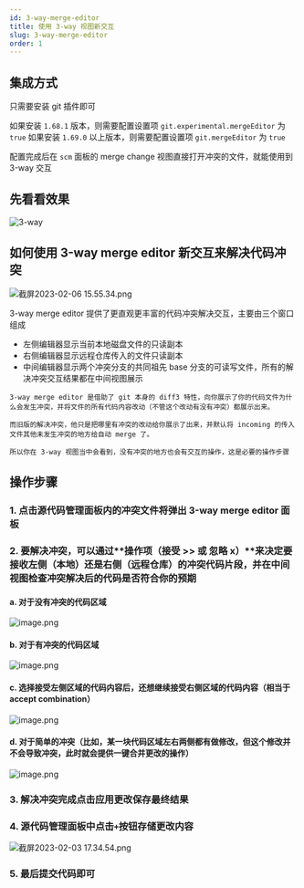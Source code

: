 ```yaml
---
id: 3-way-merge-editor
title: 使用 3-way 视图新交互
slug: 3-way-merge-editor
order: 1
---
```


## 集成方式

只需要安装 git 插件即可

如果安装 `1.68.1` 版本，则需要配置设置项 `git.experimental.mergeEditor` 为 `true`
如果安装 `1.69.0` 以上版本，则需要配置设置项 `git.mergeEditor` 为 `true`

配置完成后在 `scm` 面板的 merge change 视图直接打开冲突的文件，就能使用到 3-way 交互

## 先看看效果

![3-way](https://img.alicdn.com/imgextra/i2/O1CN010IFGBV1GreZ1rg5CB_!!6000000000676-1-tps-924-491.gif)

## 如何使用 3-way merge editor 新交互来解决代码冲突

![截屏2023-02-06 15.55.34.png](https://img.alicdn.com/imgextra/i4/O1CN01HgqlKH1DZqJZh25jd_!!6000000000231-0-tps-1500-718.jpg)

3-way merge editor 提供了更直观更丰富的代码冲突解决交互，主要由三个窗口组成

- 左侧编辑器显示当前本地磁盘文件的只读副本
- 右侧编辑器显示远程仓库传入的文件只读副本
- 中间编辑器显示两个冲突分支的共同祖先 base 分支的可读写文件，所有的解决冲突交互结果都在中间视图展示

```planttext
3-way merge editor 是借助了 git 本身的 diff3 特性，向你展示了你的代码文件为什么会发生冲突，并将文件的所有代码内容改动（不管这个改动有没有冲突）都展示出来。

而旧版的解决冲突，他只是把哪里有冲突的改动给你展示了出来，并默认将 incoming 的传入文件其他未发生冲突的地方给自动 merge 了。

所以你在 3-way 视图当中会看到，没有冲突的地方也会有交互的操作，这是必要的操作步骤
```
## 操作步骤

### 1. 点击**源代码管理面板**内的冲突文件将弹出 3-way merge editor 面板
### 2. 要解决冲突，可以通过**操作项（接受 >> 或 忽略 x）**来决定要接收左侧（本地）还是右侧（远程仓库）的冲突代码片段，并在中间视图检查冲突解决后的代码是否符合你的预期
#### a. **对于没有冲突的代码区域**

![image.png](https://img.alicdn.com/imgextra/i3/O1CN01JipHOl1g2ykh4JpcJ_!!6000000004085-2-tps-1364-473.png)

#### b. **对于有冲突的代码区域**

![image.png](https://img.alicdn.com/imgextra/i3/O1CN01N75a2S1QHbY7VhH4W_!!6000000001951-2-tps-1393-296.png)

#### c. **选择接受左侧区域的代码内容后，还想继续接受右侧区域的代码内容（相当于 accept combination）**

![image.png](https://img.alicdn.com/imgextra/i2/O1CN01IDqxvg1Yqsz1o2a6p_!!6000000003111-2-tps-1375-309.png)

#### d. **对于简单的冲突（比如，某一块代码区域左右两侧都有做修改，但这个修改并不会导致冲突，此时就会提供一键合并更改的操作）**

![image.png](https://img.alicdn.com/imgextra/i1/O1CN01NjznPQ23CoPxApQM9_!!6000000007220-2-tps-1377-301.png)

### 3. 解决冲突完成点击**应用更改**保存最终结果
### 4. 源代码管理面板中点击`+`按钮存储更改内容

![截屏2023-02-03 17.34.54.png](https://img.alicdn.com/imgextra/i3/O1CN01zop9PJ26BqQVmqPb0_!!6000000007624-0-tps-1500-610.jpg)

### 5. 最后提交代码即可